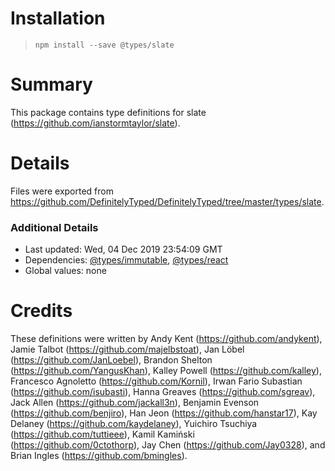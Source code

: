 # Installation
> `npm install --save @types/slate`

# Summary
This package contains type definitions for slate (https://github.com/ianstormtaylor/slate).

# Details
Files were exported from https://github.com/DefinitelyTyped/DefinitelyTyped/tree/master/types/slate.

### Additional Details
 * Last updated: Wed, 04 Dec 2019 23:54:09 GMT
 * Dependencies: [@types/immutable](https://npmjs.com/package/@types/immutable), [@types/react](https://npmjs.com/package/@types/react)
 * Global values: none

# Credits
These definitions were written by Andy Kent (https://github.com/andykent), Jamie Talbot (https://github.com/majelbstoat), Jan Löbel (https://github.com/JanLoebel), Brandon Shelton (https://github.com/YangusKhan), Kalley Powell (https://github.com/kalley), Francesco Agnoletto (https://github.com/Kornil), Irwan Fario Subastian (https://github.com/isubasti), Hanna Greaves (https://github.com/sgreav), Jack Allen (https://github.com/jackall3n), Benjamin Evenson (https://github.com/benjiro), Han Jeon (https://github.com/hanstar17), Kay Delaney (https://github.com/kaydelaney), Yuichiro Tsuchiya (https://github.com/tuttieee), Kamil Kamiński (https://github.com/0ctothorp), Jay Chen (https://github.com/Jay0328), and Brian Ingles (https://github.com/bmingles).
